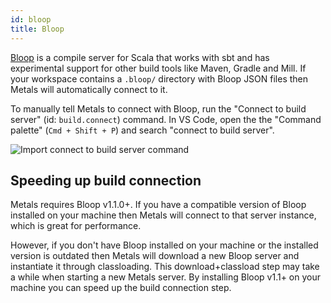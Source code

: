 ```yaml
---
id: bloop
title: Bloop
---
```


[Bloop](https://scalacenter.github.io/bloop/docs/installation/#sbt) is a compile
server for Scala that works with sbt and has experimental support for other
build tools like Maven, Gradle and Mill. If your workspace contains a `.bloop/`
directory with Bloop JSON files then Metals will automatically connect to it.

To manually tell Metals to connect with Bloop, run the "Connect to build server"
(id: `build.connect`) command. In VS Code, open the the "Command palette"
(`Cmd + Shift + P`) and search "connect to build server".

![Import connect to build server command](assets/vscode-connect-build-server.png)

## Speeding up build connection

Metals requires Bloop v1.1.0+. If you have a compatible version of Bloop
installed on your machine then Metals will connect to that server instance,
which is great for performance.

However, if you don't have Bloop installed on your machine or the installed
version is outdated then Metals will download a new Bloop server and instantiate
it through classloading. This download+classload step may take a while when
starting a new Metals server. By installing Bloop v1.1+ on your machine you can
speed up the build connection step.
